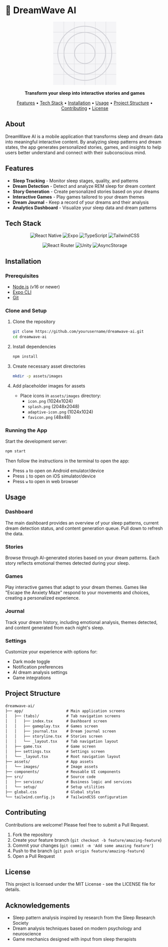 # 🌙 DreamWave AI

<p align="center">
  <img src="./assets/images/icon.png" width="200" alt="DreamWave AI Logo" />
</p>

<p align="center">
  <b>Transform your sleep into interactive stories and games</b>
</p>

<p align="center">
  <a href="#features">Features</a> •
  <a href="#tech-stack">Tech Stack</a> •
  <a href="#installation">Installation</a> •
  <a href="#usage">Usage</a> •
  <a href="#project-structure">Project Structure</a> •
  <a href="#contributing">Contributing</a> •
  <a href="#license">License</a>
</p>

## About

DreamWave AI is a mobile application that transforms sleep and dream data into meaningful interactive content. By analyzing sleep patterns and dream states, the app generates personalized stories, games, and insights to help users better understand and connect with their subconscious mind.

## Features

- **Sleep Tracking** - Monitor sleep stages, quality, and patterns
- **Dream Detection** - Detect and analyze REM sleep for dream content
- **Story Generation** - Create personalized stories based on your dreams
- **Interactive Games** - Play games tailored to your dream themes
- **Dream Journal** - Keep a record of your dreams and their analysis
- **Analytics Dashboard** - Visualize your sleep data and dream patterns

## Tech Stack

<p align="center">
  <img src="https://img.shields.io/badge/React_Native-20232A?style=for-the-badge&logo=react&logoColor=61DAFB" alt="React Native" />
  <img src="https://img.shields.io/badge/Expo-000020?style=for-the-badge&logo=expo&logoColor=white" alt="Expo" />
  <img src="https://img.shields.io/badge/TypeScript-007ACC?style=for-the-badge&logo=typescript&logoColor=white" alt="TypeScript" />
  <img src="https://img.shields.io/badge/Tailwind_CSS-38B2AC?style=for-the-badge&logo=tailwind-css&logoColor=white" alt="TailwindCSS" />
</p>

<p align="center">
  <img src="https://img.shields.io/badge/React_Router-CA4245?style=for-the-badge&logo=react-router&logoColor=white" alt="React Router" />
  <img src="https://img.shields.io/badge/Unity-000000?style=for-the-badge&logo=unity&logoColor=white" alt="Unity" />
  <img src="https://img.shields.io/badge/AsyncStorage-3178C6?style=for-the-badge&logo=react&logoColor=white" alt="AsyncStorage" />
</p>

## Installation

### Prerequisites

- [Node.js](https://nodejs.org/) (v16 or newer)
- [Expo CLI](https://docs.expo.dev/get-started/installation/)
- [Git](https://git-scm.com/)

### Clone and Setup

1. Clone the repository
   ```bash
   git clone https://github.com/yourusername/dreamwave-ai.git
   cd dreamwave-ai
   ```

2. Install dependencies
   ```bash
   npm install
   ```

3. Create necessary asset directories
   ```bash
   mkdir -p assets/images
   ```

4. Add placeholder images for assets
   - Place icons in `assets/images` directory:
     - `icon.png` (1024x1024)
     - `splash.png` (2048x2048)
     - `adaptive-icon.png` (1024x1024)
     - `favicon.png` (48x48)

### Running the App

Start the development server:
```bash
npm start
```

Then follow the instructions in the terminal to open the app:
- Press `a` to open on Android emulator/device
- Press `i` to open on iOS simulator/device
- Press `w` to open in web browser

## Usage

### Dashboard

The main dashboard provides an overview of your sleep patterns, current dream detection status, and content generation queue. Pull down to refresh the data.

### Stories

Browse through AI-generated stories based on your dream patterns. Each story reflects emotional themes detected during your sleep.

### Games

Play interactive games that adapt to your dream themes. Games like "Escape the Anxiety Maze" respond to your movements and choices, creating a personalized experience.

### Journal

Track your dream history, including emotional analysis, themes detected, and content generated from each night's sleep.

### Settings

Customize your experience with options for:
- Dark mode toggle
- Notification preferences
- AI dream analysis settings
- Game integrations

## Project Structure

```
dreamwave-ai/
├── app/                   # Main application screens
│   ├── (tabs)/            # Tab navigation screens
│   │   ├── index.tsx      # Dashboard screen
│   │   ├── gameplay.tsx   # Games screen
│   │   ├── journal.tsx    # Dream journal screen
│   │   ├── storyline.tsx  # Stories screen
│   │   └── _layout.tsx    # Tab navigation layout
│   ├── game.tsx           # Game screen
│   ├── settings.tsx       # Settings screen
│   └── _layout.tsx        # Root navigation layout
├── assets/                # App assets
│   └── images/            # Image assets
├── components/            # Reusable UI components
├── src/                   # Source code
│   ├── services/          # Business logic and services
│   └── setup/             # Setup utilities
├── global.css             # Global styles
└── tailwind.config.js     # TailwindCSS configuration
```

## Contributing

Contributions are welcome! Please feel free to submit a Pull Request.

1. Fork the repository
2. Create your feature branch (`git checkout -b feature/amazing-feature`)
3. Commit your changes (`git commit -m 'Add some amazing feature'`)
4. Push to the branch (`git push origin feature/amazing-feature`)
5. Open a Pull Request

## License

This project is licensed under the MIT License - see the LICENSE file for details.

## Acknowledgements

- Sleep pattern analysis inspired by research from the Sleep Research Society
- Dream analysis techniques based on modern psychology and neuroscience
- Game mechanics designed with input from sleep therapists
